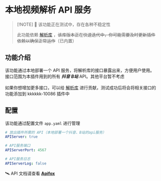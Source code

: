 # 本地视频解析 API 服务
> [!NOTE] 🚧 该功能正在测试中，存在各种不稳定性
>
> 此功能依赖 [解析库](https://github.com/ikenxuan/amagi) ，~~该库版本正在快速迭代中，你可能需要及时更新插件依赖以确保正常运作~~（已内置）

## 功能介绍
该功能通过本地部署一个 API 服务，将解析库的接口暴露出来，方便用户使用。<br>
接口范围为本插件用到的所有 **_抖音_** **_B站_** API。其他平台暂不考虑<br><br>
如果你想增加更多接口，可以给 [解析库](https://github.com/ikenxuan/amagi) 进行贡献，测试成功后将会将相关接口的功能添加到 kkkkkk-10086 插件中

## 配置
该功能通过配置文件 `app.yaml` 进行管理

```yaml
# 放出插件所需的 API（本地部署一个抖音、B站的api服务）
APIServer: true

# API服务端口
APIServerPort: 4567

# API服务日志
APIServerLog: false
```

🛰️ API 文档请查看 [**Apifox**](https://amagi.apifox.cn)
